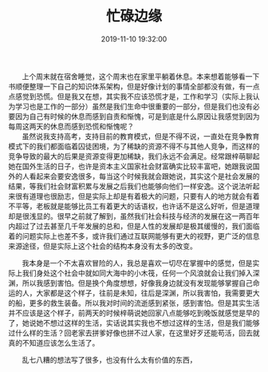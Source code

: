 ﻿---
title: 忙碌边缘
date: 2019-11-10 19:32:00
tags: 随感
categories: 随感
---
&nbsp; &nbsp; &nbsp; &nbsp;上个周末就在宿舍睡觉，这个周末也在家里平躺着休息。本来想着能够看一下书顺便整理一下自己的知识体系架构，但是好像计划的事情全部都没有做，有一点点感觉到恐慌。但是我又在想，其实我不应该恐慌才是，工作和学习（实际上我认为学习也是工作的一部分）虽然是我们生命中很重要的一部分，但是我们也没有必要因为自己有时候的休息而感到自责和惭愧，可是到底是什么原因让我感觉到因为每周这两天的休息而感到恐慌和惭愧呢？  
&nbsp; &nbsp; &nbsp; &nbsp;虽然说我支持高考，支持目前的教育模式，但是不得不说，一直处在竞争教育模式下的我们都面临着囚徒困境，为了稀缺的资源不得不与其他人竞争，而这样的竞争导致的最大的后果是资源变得更加稀缺，我们永远不会满足。经常跟梓萌聊起她在国外生活的日子，也许是资本主义国家社会财富确实比较丰富吧，她跟我说国外的人看起来会要安逸很多，每当这个时候我就会跟她说，其实这个是社会发展的结果，等我们社会财富积累与发展之后我们也能够向他们一样安逸。这个说法听起来很有道理也很励志，但是实际上却是有着极大的问题，只要有人的地方就会有着不平等，老板就是能够比员工有着更大的话语权，也许话不是这么好听，但是道理却是很浅显的。很早之前就了解到，虽然我们社会科技与经济的发展在这一两百年内超过了过去甚至几千年发展的总和，但是人性的发展却是极其缓慢的，我们面临着的问题实际上也差不多，或许我们通过互联网能够有更大的视野，更广泛的信息来源途径，但是实际上这个社会的结构本身没有太多的改变。  

&nbsp; &nbsp; &nbsp; &nbsp;我本身是一个不太喜欢冒险的人，我总是喜欢一切尽在掌握中的感觉，但是实际上我们身处这个社会中就如同大海中的小木筏，任何一个风浪就会让我们掉入深渊，所以我感到害怕。但是换个角度想想，好像我身边就没有发现能够掌握自己命运的人，大家都是这个样子，往前是未知，往后是深渊，所以我害怕，我需要更大的船，更多的救生装备。所以我对时间的流逝感到紧张，感到害怕。但是其实生活并不应该是这个样子，前两天的时候梓萌说她回家八点能够吃到晚饭就感觉是早的了，她说她不想过这样的生活，实话说其实我也不想过这样的生活，但是我们能够过什么样的生活？回老家去拼爹好像也拼不过人家，在这里好歹还能苟活，回去就真的不知道应该怎么生活了。  

&nbsp; &nbsp; &nbsp; &nbsp;乱七八糟的想法写了很多，也没有什么太有价值的东西，